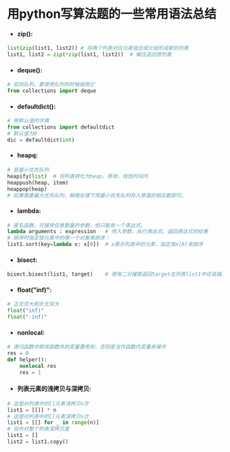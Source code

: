 # 用python写算法题的一些常用语法总结

*  #### zip():  
```python 
list(zip(list1, list2)) # 将两个列表对应元素组合成元组形成新的列表 
list1, list2 = zip(*zip(list1, list2))  # 解压返回原列表
```

*  #### deque():
```python
# 双向队列，要使用队列的时候就用它
from collections import deque  
```

*  #### defaultdict():
```python
# 带默认值的字典
from collections import defaultdict
# 默认值为0
dic = defaultdict(int)  
```

*  #### heapq:
```python
# 是最小优先队列  
heapify(list)  # 将列表转化为heap，原地，线性时间内
heappush(heap, item)  
heappop(heap)  
# 如果需要最大优先队列，稍微处理下用最小优先队列存入原值的相反数即可。
```

*  #### lambda:
```python
# 匿名函数，可接受任意数量的参数，但只能有一个表达式。  
lambda arguments : expression   # 传入参数，执行表达式，返回表达式的结果  
# 排序时指定按元素中的哪一个对象来排序：  
list1.sort(key=lambda x: x[0])  # x表示列表中的元素，指定按x[0]来排序
```

*  #### bisect:
```python
bisect.bisect(list1, target)    # 使用二分搜索返回target在列表list1中应该插入的位置的索引（从小到大排列）
```

*  #### float("inf)":
```python
# 正无穷大和负无穷大
float("inf)"
float("-inf)"
```

*  #### nonlocal:
```python
# 递归函数中修改函数外的变量要用到，否则是当作函数内变量来操作
res = 0
def helper():
    nonlocal res
    res = 1
```

*  #### 列表元素的浅拷贝与深拷贝:
```python
# 这是对列表中的[]元素浅拷贝n次
list1 = [[]] * n
# 这是对列表中的[]元素深拷贝n次
list1 = [[] for _ in range(n)] 
# 另外对整个列表深拷贝是
list1 = []
list2 = list1.copy()
```